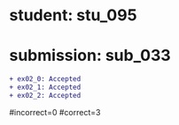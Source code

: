 # student: stu_095
# submission: sub_033

```diff
+ ex02_0: Accepted
+ ex02_1: Accepted
+ ex02_2: Accepted
```
#incorrect=0
#correct=3
